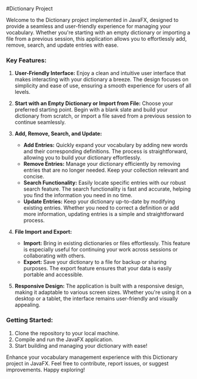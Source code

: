 #Dictionary Project

Welcome to the Dictionary project implemented in JavaFX, designed to provide a seamless and user-friendly experience for managing your vocabulary. Whether you're starting with an empty dictionary or importing a file from a previous session, this application allows you to effortlessly add, remove, search, and update entries with ease.

### Key Features:

1. **User-Friendly Interface:**
   Enjoy a clean and intuitive user interface that makes interacting with your dictionary a breeze. The design focuses on simplicity and ease of use, ensuring a smooth experience for users of all levels.

2. **Start with an Empty Dictionary or Import from File:**
   Choose your preferred starting point. Begin with a blank slate and build your dictionary from scratch, or import a file saved from a previous session to continue seamlessly.

3. **Add, Remove, Search, and Update:**
   - **Add Entries:** Quickly expand your vocabulary by adding new words and their corresponding definitions. The process is straightforward, allowing you to build your dictionary effortlessly.
   - **Remove Entries:** Manage your dictionary efficiently by removing entries that are no longer needed. Keep your collection relevant and concise.
   - **Search Functionality:** Easily locate specific entries with our robust search feature. The search functionality is fast and accurate, helping you find the information you need in no time.
   - **Update Entries:** Keep your dictionary up-to-date by modifying existing entries. Whether you need to correct a definition or add more information, updating entries is a simple and straightforward process.

4. **File Import and Export:**
   - **Import:** Bring in existing dictionaries or files effortlessly. This feature is especially useful for continuing your work across sessions or collaborating with others.
   - **Export:** Save your dictionary to a file for backup or sharing purposes. The export feature ensures that your data is easily portable and accessible.

5. **Responsive Design:**
   The application is built with a responsive design, making it adaptable to various screen sizes. Whether you're using it on a desktop or a tablet, the interface remains user-friendly and visually appealing.

### Getting Started:

1. Clone the repository to your local machine.
2. Compile and run the JavaFX application.
3. Start building and managing your dictionary with ease!

Enhance your vocabulary management experience with this Dictionary project in JavaFX. Feel free to contribute, report issues, or suggest improvements. Happy exploring!
